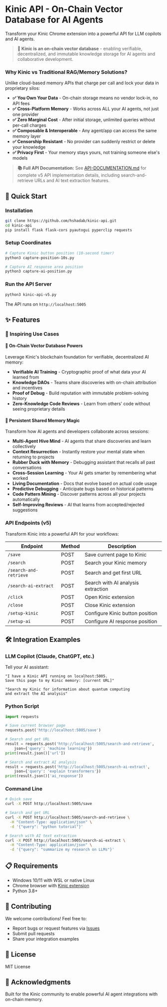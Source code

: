 # Kinic API - On-Chain Vector Database for AI Agents

Transform your Kinic Chrome extension into a powerful API for LLM copilots and AI agents.

> **🔗 Kinic is an on-chain vector database** - enabling verifiable, decentralized, and immutable knowledge storage for AI agents and collaborative development.

### Why Kinic vs Traditional RAG/Memory Solutions?
Unlike cloud-based memory APIs that charge per call and lock your data in proprietary silos:
- **✅ You Own Your Data** - On-chain storage means no vendor lock-in, no API fees
- **✅ Cross-Platform Memory** - Works across ALL your AI agents, not just one provider
- **✅ Zero Marginal Cost** - After initial storage, unlimited queries without per-call charges
- **✅ Composable & Interoperable** - Any agent/app can access the same memory layer
- **✅ Censorship Resistant** - No provider can suddenly restrict or delete your knowledge
- **✅ Privacy First** - Your memory stays yours, not training someone else's models

> **📚 Full API Documentation:** See [API-DOCUMENTATION.md](API-DOCUMENTATION.md) for complete v5 API implementation details, including search-and-retrieve URLs and AI text extraction features.

## 🚀 Quick Start

### Installation
```bash
git clone https://github.com/hshadab/kinic-api.git
cd kinic-api
pip install flask flask-cors pyautogui pyperclip requests
```

### Setup Coordinates
```bash
# Capture Kinic button position (10-second timer)
python3 capture-position-10s.py

# Capture AI response area position
python3 capture-ai-position.py
```

### Run the API Server
```bash
python3 kinic-api-v5.py
```

The API runs on `http://localhost:5005`

## ✨ Features

### 🎯 Inspiring Use Cases

#### 🔗 On-Chain Vector Database Powers
Leverage Kinic's blockchain foundation for verifiable, decentralized AI memory:
- **Verifiable AI Training** - Cryptographic proof of what data your AI learned from
- **Knowledge DAOs** - Teams share discoveries with on-chain attribution and incentives
- **Proof of Debug** - Build reputation with immutable problem-solving history
- **Zero-Knowledge Code Reviews** - Learn from others' code without seeing proprietary details

#### 🧠 Persistent Shared Memory Magic
Transform how AI agents and developers collaborate across sessions:
- **Multi-Agent Hive Mind** - AI agents that share discoveries and learn collectively
- **Context Resurrection** - Instantly restore your mental state when returning to projects
- **Rubber Duck with Memory** - Debugging assistant that recalls all past conversations
- **Cross-Session Learning** - Your AI gets smarter by remembering what worked
- **Living Documentation** - Docs that evolve based on actual code usage
- **Predictive Debugging** - Anticipate bugs based on historical patterns
- **Code Pattern Mining** - Discover patterns across all your projects automatically
- **Self-Improving Reviews** - AI that learns from accepted/rejected suggestions

### API Endpoints (v5)
Transform Kinic into a powerful API for your workflows:

| Endpoint | Method | Description |
|----------|--------|-------------|
| `/save` | POST | Save current page to Kinic |
| `/search` | POST | Search your Kinic memory |
| `/search-and-retrieve` | POST | Search and get first URL |
| `/search-ai-extract` | POST | Search with AI analysis extraction |
| `/click` | POST | Open Kinic extension |
| `/close` | POST | Close Kinic extension |
| `/setup-kinic` | POST | Configure Kinic button position |
| `/setup-ai` | POST | Configure AI response position |

## 🛠️ Integration Examples

### LLM Copilot (Claude, ChatGPT, etc.)
Tell your AI assistant:
```
"I have a Kinic API running on localhost:5005. 
Save this page to my Kinic memory: [current URL]"

"Search my Kinic for information about quantum computing 
and extract the AI analysis"
```

### Python Script
```python
import requests

# Save current browser page
requests.post('http://localhost:5005/save')

# Search and get URL
result = requests.post('http://localhost:5005/search-and-retrieve', 
    json={'query': 'machine learning'})
print(result.json()['url'])

# Search and extract AI analysis
result = requests.post('http://localhost:5005/search-ai-extract', 
    json={'query': 'explain transformers'})
print(result.json()['ai_response'])
```

### Command Line
```bash
# Quick save
curl -X POST http://localhost:5005/save

# Search and get URL
curl -X POST http://localhost:5005/search-and-retrieve \
  -H "Content-Type: application/json" \
  -d '{"query": "python tutorial"}'

# Search with AI text extraction
curl -X POST http://localhost:5005/search-ai-extract \
  -H "Content-Type: application/json" \
  -d '{"query": "summarize my research on LLMs"}'
```


## 📋 Requirements

- Windows 10/11 with WSL or native Linux
- Chrome browser with [Kinic extension](https://chrome.google.com/webstore/detail/kinic/mnddmednohmjdgmpbaieolebflkbcbjc)
- Python 3.8+

## 🤝 Contributing

We welcome contributions! Feel free to:
- Report bugs or request features via [Issues](https://github.com/hshadab/kinic-api/issues)
- Submit pull requests
- Share your integration examples

## 📄 License

MIT License

## 🙏 Acknowledgments

Built for the Kinic community to enable powerful AI agent integrations with on-chain memory.